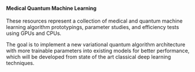 #### Medical Quantum Machine Learning
These resources represent a collection of medical and quantum machine learning algorithm prototypings, parameter studies, and efficiency tests using GPUs and CPUs.

The goal is to implement a new variational quantum algorithm architecture with more trainable parameters into existing models for better performance, which will be developed from state of the art classical deep learning techniques.
